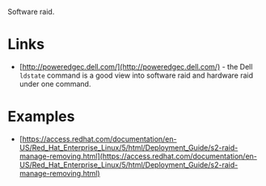 Software raid.

# Links
- [http://poweredgec.dell.com/](http://poweredgec.dell.com/) - the Dell `ldstate` command is a good view into software raid and hardware raid under one command.

# Examples
- [https://access.redhat.com/documentation/en-US/Red_Hat_Enterprise_Linux/5/html/Deployment_Guide/s2-raid-manage-removing.html](https://access.redhat.com/documentation/en-US/Red_Hat_Enterprise_Linux/5/html/Deployment_Guide/s2-raid-manage-removing.html)
